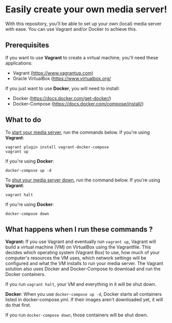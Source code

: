 # Easily create your own media server!
With this repository, you'll be able to set up your own (local) media server with ease.
You can use Vagrant and/or Docker to achieve this.

## Prerequisites
If you want to use **Vagrant** to create a virtual machine, you'll need these applications:
 - Vagrant (https://www.vagrantup.com)
 - Oracle VirtualBox (https://www.virtualbox.org/

If you just want to use **Docker**, you will need to install:

 - Docker (https://docs.docker.com/get-docker/)
 - Docker-Compose (https://docs.docker.com/compose/install/)

## What to do
To <ins>start your media server</ins>, run the commands below.
If you're using **Vagrant**:
```
vagrant plugin install vagrant-docker-compose
vagrant up
```
If you're using **Docker**:
```
docker-compose up -d
```
To <ins>shut your media server down</ins>, run the command below.
If you're using **Vagrant**:
```
vagrant halt
```
If you're using **Docker**:
```
docker-compose down
```
## What happens when I run these commands ?

**Vagrant:**
If you use Vagrant and eventually run `vagrant up`, Vagrant will build a virtual machine (VM) on VirtualBox using the Vagrantfile. This decides which operating system (Vagrant Box) to use, how much of your computer's resources the VM uses, which network settings will be configured and what the VM installs to run your media server. The Vagrant solution also uses Docker and Docker-Compose to download and run the Docker containers.

If you run `vagrant halt`, your VM and everything in it will be shut down.

**Docker**:
When you use `docker-compose up -d`, Docker starts all containers listed in docker-compose.yml. If their images aren't downloaded yet, it will do that first.

If you run `docker-compose down`, those containers will be shut down.
